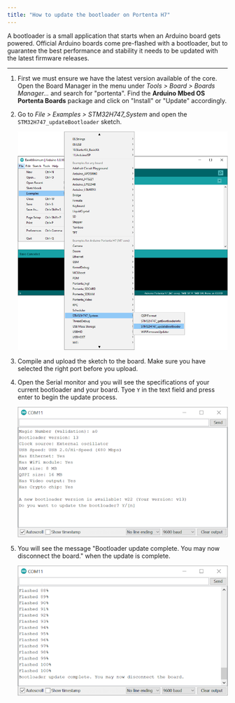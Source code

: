 ```yaml
---
title: "How to update the bootloader on Portenta H7"
---
```


A bootloader is a small application that starts when an Arduino board gets powered. Official Arduino boards come pre-flashed with a bootloader, but to guarantee the best performance and stability it needs to be updated with the latest firmware releases.

---

1. First we must ensure we have the latest version available of the core. Open the Board Manager in the menu under _Tools > Board > Boards Manager..._ and search for "portenta". Find the **Arduino Mbed OS Portenta Boards** package and click on "Install" or "Update" accordingly.

2. Go to _File > Examples > STM32H747_System_ and open the `STM32H747_updateBootloader` sketch.

   ![Bootloader Update Sketch](img/update_bootloader_portenta.png)

3. Compile and upload the sketch to the board. Make sure you have selected the right port before you upload.

4. Open the Serial monitor and you will see the specifications of your current bootloader and your board. Tyoe `Y` in the text field and press enter to begin the update process.

   ![Serial monitor output](img/update_bootloader_portenta_2.png)

5. You will see the message "Bootloader update complete. You may now disconnect the board." when the update is complete.

   ![Update complete message](img/update_bootloader_portenta_3.png)
